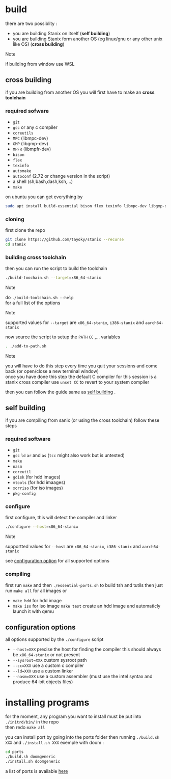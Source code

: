 # build
there are two possiblity : 
- you are building Stanix on itself (**self building**)
- you are building Stanix form another OS (eg linux/gnu or any other unix like OS) (**cross building**)

> [!NOTE]
> if building from window use WSL
## cross building
if you are building from another OS you will first have to make an **cross toolchain**
 
### required sofware
- `git`
- `gcc` or any c compiler
- `coreutils`
- `MPC` (libmpc-dev)
- `GMP` (libgmp-dev)
- `MPFR` (libmpfr-dev)
- `bison`
- `flex`
- `texinfo`
- `automake`
- `autoconf` (2.72 or change version in the script)
- a shell (sh,bash,dash,ksh,...)
- `make`

on ubuntu you can get everything by
```sh
sudo apt install build-essential bison flex texinfo libmpc-dev libgmp-dev libmpfr-dev automake autoconf
```

### cloning
first clone the repo
```sh
git clone https://github.com/tayoky/stanix --recurse
cd stanix
```

### building cross toolchain
then you can run the script to build the toolchain
```sh
./build-toochain.sh --target=x86_64-stanix
```
> [!NOTE]  
> do `./build-toolchain.sh --help`  
> for a full list of the options

> [!NOTE]  
> supported values for `--target` are `x86_64-stanix`, `i386-stanix` and `aarch64-stanix` 

now source the script to setup the `PATH` `CC` ,... variables
```sh
. ./add-to-path.sh
```
> [!NOTE]  
> you will have to do this step every time
you quit your sessions and come back (or open/close a new terminal window)   
> once you have done this step the default C compiler for this session is a stanix cross compiler use `unset CC` to revert to your system compiler

then you can follow the guide same as [self building](#self-building)
.
## self building
if you are compiling from sanix (or using the cross toolchain) follow these steps

### required software
- `git`
- `gcc` `ld` `ar` and `as` (`tcc` might also work but is untested)
- `make`
- `nasm`
- `coreutil`
- `gdisk` (for hdd images)
- `mtools` (for hdd imaages)
- `xorriso` (for iso images)
- `pkg-config`

### configure
first configure, this will detect the compiler and linker
```sh
./configure --host=x86_64-stanix
```
> [!NOTE]  
> supportted values for `--host` are `x86_64-stanix`, `i386-stanix` and `aarch64-stanix` 

see [configuration option](#configuration-options) for all supported options  

### compiling
first run `make` and then `./essential-ports.sh` to build tsh and tutils 
then just run `make all` for all images or
- `make hdd` for hdd image
- `make iso` for iso image
`make test` create an hdd image  and automaticly launch it with qemu

## configuration options
all options supported by the `./configure` script
- `--host=XXX` precise the host for finding the compiler this should always be `x86_64-stanix` or not present
- `--sysroot=XXX` custom sysroot path
- `--cc=XXX` use a custom c compiler
- `--ld=XXX` use a custom linker
- `--nasm=XXX` use a custom assembler (must use the intel syntax and produce 64-bit objects files)

# installing programs
for the moment, any program you want to install must be put into `./initrd/bin/` in the repo  
then redo `make all`  

you can install port by going into the ports folder then running `./build.sh XXX` and `./install.sh XXX`
exemple with doom :
```sh
cd ports
./build.sh doomgeneric
./install.sh doomgeneric
```

a list of ports is available [here](https://tayoky.github.io/stanix/packages)
